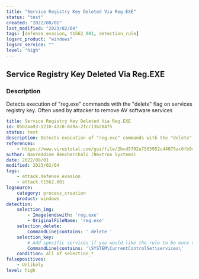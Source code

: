 ```yaml
---
title: "Service Registry Key Deleted Via Reg.EXE"
status: "test"
created: "2022/08/01"
last_modified: "2023/02/04"
tags: [defense_evasion, t1562_001, detection_rule]
logsrc_product: "windows"
logsrc_service: ""
level: "high"
---
```


## Service Registry Key Deleted Via Reg.EXE

### Description

Detects execution of "reg.exe" commands with the "delete" flag on services registry key. Often used by attacker to remove AV software services

```yml
title: Service Registry Key Deleted Via Reg.EXE
id: 05b2aa93-1210-42c8-8d9a-2fcc13b284f5
status: test
description: Detects execution of "reg.exe" commands with the "delete" flag on services registry key. Often used by attacker to remove AV software services
references:
    - https://www.virustotal.com/gui/file/2bcd5702a7565952c44075ac6fb946c7780526640d1264f692c7664c02c68465
author: Nasreddine Bencherchali (Nextron Systems)
date: 2022/08/01
modified: 2023/02/04
tags:
    - attack.defense_evasion
    - attack.t1562.001
logsource:
    category: process_creation
    product: windows
detection:
    selection_img:
        - Image|endswith: 'reg.exe'
        - OriginalFileName: 'reg.exe'
    selection_delete:
        CommandLine|contains: ' delete '
    selection_key:
        # Add specific services if you would like the rule to be more specific
        CommandLine|contains: '\SYSTEM\CurrentControlSet\services\'
    condition: all of selection_*
falsepositives:
    - Unlikely
level: high

```
